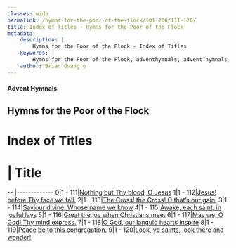 ```yaml
---
classes: wide
permalink: /hymns-for-the-poor-of-the-flock/101-200/111-120/
title: Index of Titles - Hymns for the Poor of the Flock
metadata:
    description: |
        Hymns for the Poor of the Flock - Index of Titles
    keywords: |
        Hymns for the Poor of the Flock, adventhymnals, advent hymnals, index
    author: Brian Onang'o
---
```


#### Advent Hymnals

## Hymns for the Poor of the Flock

# Index of Titles
# | Title                        
-- |-------------
0|1 - 111|[Nothing but Thy blood, O Jesus](/101-200/111-120/01.Nothing-but-Thy-blood,-O-Jesus)
1|1 - 112|[Jesus! before Thy face we fall.](/101-200/111-120/02.Jesus!-before-Thy-face-we-fall)
2|1 - 113|[The Cross! the Cross! O that’s our gain.](/101-200/111-120/03.The-Cross!-the-Cross!-O-that’s-our-gain)
3|1 - 114|[Saviour divine, Whose name we know](/101-200/111-120/04.Saviour-divine,-Whose-name-we-know)
4|1 - 115|[Awake, each saint, in joyful lays](/101-200/111-120/05.Awake,-each-saint,-in-joyful-lays)
5|1 - 116|[Great the joy when Christians meet](/101-200/111-120/06.Great-the-joy-when-Christians-meet)
6|1 - 117|[May we, O God! Thy mind express.](/101-200/111-120/07.May-we,-O-God!-Thy-mind-express)
7|1 - 118|[O God, our languid hearts inspire](/101-200/111-120/08.O-God,-our-languid-hearts-inspire)
8|1 - 119|[Peace be to this congregation.](/101-200/111-120/09.Peace-be-to-this-congregation)
9|1 - 120|[Look, ye saints, look there and wonder!](/101-200/111-120/10.Look,-ye-saints,-look-there-and-wonder!)